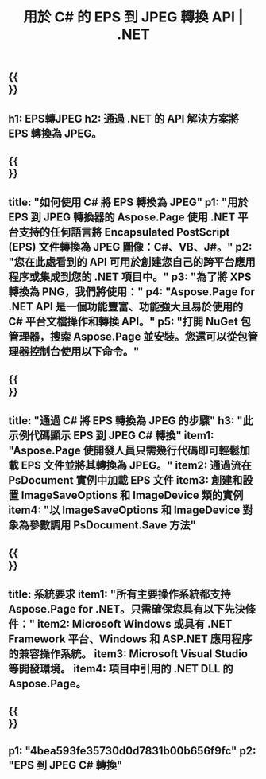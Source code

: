 ﻿---
translation: true
template: /_templates/_conversion-child-net.md
title: 用於 C# 的 EPS 到 JPEG 轉換 API | .NET
url: /net/conversion/eps-to-jpeg/
description: EPS 到 JPEG C# 轉換的示例代碼。使用 API 示例代碼在 VB.NET、Asp.NET 或任何基於 .NET 的應用程序中將批量 EPS 文件轉換為 JPEG。
informat: EPS
outformat: JPEG
otherformats: XPS PS
---

{{<section banner>}}
---
h1: EPS轉JPEG
h2: 通過 .NET 的 API 解決方案將 EPS 轉換為 JPEG。
---

{{<section overview>}}
---
title: "如何使用 C# 將 EPS 轉換為 JPEG"
p1: "用於 EPS 到 JPEG 轉換器的 Aspose.Page 使用 .NET 平台支持的任何語言將 Encapsulated PostScript (EPS) 文件轉換為 JPEG 圖像：C#、VB、J#。"
p2: "您在此處看到的 API 可用於創建您自己的跨平台應用程序或集成到您的 .NET 項目中。"
p3: "為了將 XPS 轉換為 PNG，我們將使用："
p4: "Aspose.Page for .NET API 是一個功能豐富、功能強大且易於使用的 C# 平台文檔操作和轉換 API。"
p5: "打開 NuGet 包管理器，搜索 Aspose.Page 並安裝。您還可以從包管理器控制台使用以下命令。"
---

{{<section feature1>}}
---
title: "通過 C# 將 EPS 轉換為 JPEG 的步驟"
h3: "此示例代碼顯示 EPS 到 JPEG C# 轉換"
item1: "Aspose.Page 使開發人員只需幾行代碼即可輕鬆加載 EPS 文件並將其轉換為 JPEG。"
item2: 通過流在 PsDocument 實例中加載 EPS 文件
item3: 創建和設置 ImageSaveOptions 和 ImageDevice 類的實例
item4: "以 ImageSaveOptions 和 ImageDevice 對象為參數調用 PsDocument.Save 方法"
---

{{<section feature2>}}
---
title: 系統要求
item1: "所有主要操作系統都支持 Aspose.Page for .NET。只需確保您具有以下先決條件："
item2: Microsoft Windows 或具有 .NET Framework 平台、Windows 和 ASP.NET 應用程序的兼容操作系統。
item3: Microsoft Visual Studio 等開發環境。
item4: 項目中引用的 .NET DLL 的 Aspose.Page。
---

{{<section gist>}}
---
p1: "4bea593fe35730d0d7831b00b656f9fc"
p2: "EPS 到 JPEG C# 轉換"
---

